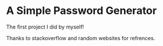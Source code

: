 # A Simple Password Generator

The first project I did by myself!

Thanks to stackoverflow and random websites for refrences.
